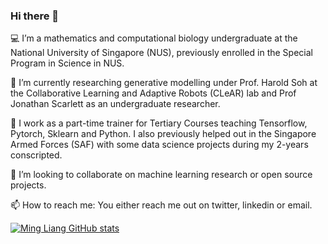 ### Hi there 👋

💻 I’m a mathematics and computational biology undergraduate at the National University of Singapore (NUS), previously enrolled in the Special Program in Science in NUS. 

🧠 I’m currently researching generative modelling under Prof. Harold Soh at the Collaborative Learning and Adaptive Robots (CLeAR) lab and Prof Jonathan Scarlett as an undergraduate researcher.

💼 I work as a part-time trainer for Tertiary Courses teaching Tensorflow, Pytorch, Sklearn and Python. I also previously helped out in the Singapore Armed Forces (SAF) with some data science projects during my 2-years conscripted. 

👯 I’m looking to collaborate on machine learning research or open source projects. 

📫 How to reach me: You either reach me out on twitter, linkedin or email. 

[![Ming Liang GitHub stats](https://github-readme-stats.vercel.app/api?username=neoanarika)](https://github.com/neoanarika/github-readme-stats)
